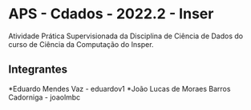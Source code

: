 # APS - Cdados - 2022.2 - Inser  
Atividade Prática Supervisionada da Disciplina de Ciência de Dados do curso de Ciência da Computação do Insper. 
## Integrantes
*Eduardo Mendes Vaz - eduardov1 
*João Lucas de Moraes Barros Cadorniga - joaolmbc
